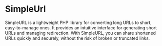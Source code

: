 # SimpleUrl
SimpleURL is a lightweight PHP library for converting long URLs to short, easy-to-manage ones. It provides an intuitive interface for generating short URLs and managing redirection.  With SimpleURL, you can share shortened URLs quickly and securely, without the risk of broken or truncated links.
